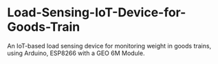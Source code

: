 # Load-Sensing-IoT-Device-for-Goods-Train
An IoT-based load sensing device for monitoring weight in goods trains, using Arduino, ESP8266 with a GEO 6M Module.
